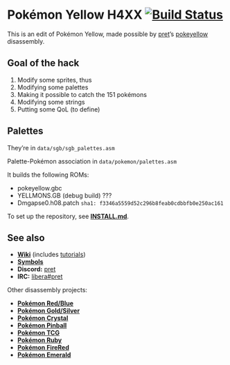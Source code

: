 # Pokémon Yellow H4XX [![Build Status][ci-badge]][ci]

This is an edit of Pokémon Yellow, made possible by [pret]’s [pokeyellow] disassembly.

## Goal of the hack

1. Modify some sprites, thus
1. Modifying some palettes
1. Making it possible to catch the 151 pokémons
1. Modifying some strings
1. Putting some QoL (to define)

## Palettes

They’re in `data/sgb/sgb_palettes.asm`

Palette-Pokémon association in `data/pokemon/palettes.asm`

It builds the following ROMs:

- pokeyellow.gbc
- YELLMONS.GB (debug build) ???
- Dmgapse0.h08.patch `sha1: f3346a5559d52c296b8feab0cdbbfb0e250ac161`

To set up the repository, see [**INSTALL.md**](INSTALL.md).


## See also

- [**Wiki**][wiki] (includes [tutorials][tutorials])
- [**Symbols**][symbols]
- **Discord:** [pret][discord]
- **IRC:** [libera#pret][irc]

Other disassembly projects:

- [**Pokémon Red/Blue**][pokered]
- [**Pokémon Gold/Silver**][pokegold]
- [**Pokémon Crystal**][pokecrystal]
- [**Pokémon Pinball**][pokepinball]
- [**Pokémon TCG**][poketcg]
- [**Pokémon Ruby**][pokeruby]
- [**Pokémon FireRed**][pokefirered]
- [**Pokémon Emerald**][pokeemerald]

[pret]: https://github.com/pret/
[pokeyellow]: https://github.com/pret/pokeyellow
[pokered]: https://github.com/pret/pokered
[pokegold]: https://github.com/pret/pokegold
[pokecrystal]: https://github.com/pret/pokecrystal
[pokepinball]: https://github.com/pret/pokepinball
[poketcg]: https://github.com/pret/poketcg
[pokeruby]: https://github.com/pret/pokeruby
[pokefirered]: https://github.com/pret/pokefirered
[pokeemerald]: https://github.com/pret/pokeemerald
[wiki]: https://github.com/pret/pokeyellow/wiki
[tutorials]: https://github.com/pret/pokeyellow/wiki/Tutorials
[symbols]: https://github.com/pret/pokeyellow/tree/symbols
[discord]: https://discord.gg/d5dubZ3
[irc]: https://web.libera.chat/?#pret
[ci]: https://github.com/vvvictoire/pokeyellow/actions
[ci-badge]: https://github.com/vvvictoire/pokeyellow/actions/workflows/main.yml/badge.svg
